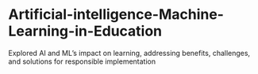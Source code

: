 # Artificial-intelligence-Machine-Learning-in-Education
Explored AI and ML’s impact on learning, addressing benefits, challenges, and solutions for responsible implementation
